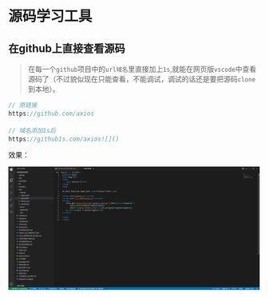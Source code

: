 # 源码学习工具

## 在github上直接查看源码

> 在每一个`github`项目中的`url域名`里直接加上`1s`,就能在网页版`vscode`中查看源码了（不过貌似现在只能查看，不能调试，调试的话还是要把源码`clone`到本地）。

```js
// 原链接
https://github.com/axios

// 域名添加1s后
https://github1s.com/axios![]()
```

效果：

![](../../imgs/source-code-1.png)
